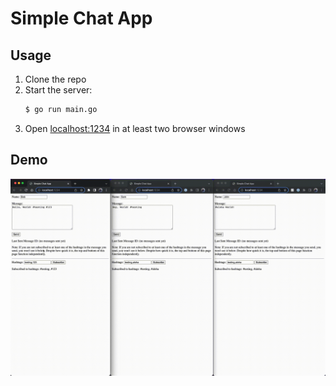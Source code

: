 # Simple Chat App

## Usage
1. Clone the repo
2. Start the server:
   ```bash
   $ go run main.go
   ```
3. Open [localhost:1234](http://localhost:1234) in at least two browser windows

## Demo
![](./demo.gif)
